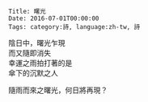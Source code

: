     Title: 曙光
    Date: 2016-07-01T00:00:00
    Tags: category:詩, language:zh-tw, 詩

陰日中，曙光乍現<br>
而又隨即消失<br>
幸運之雨拍打著的是<br>
傘下的沉默之人<br>

隨雨而來之曙光，何日將再現？
